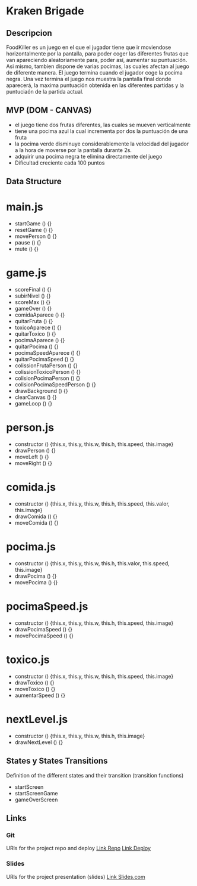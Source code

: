 # Kraken Brigade

## Descripcion

FoodKiller es un juego en el que el jugador tiene que ir moviendose horizontalmente por la pantalla, para poder coger las diferentes frutas que van apareciendo aleatoriamente para, poder así, aumentar su puntuación. Asi mismo, tambien dispone de varias pocimas, las cuales afectan al juego de diferente manera. El juego termina cuando el jugador coge la pocima negra. Una vez termina el juego nos muestra la pantalla final donde aparecerá, la maxima puntuación obtenida en las diferentes partidas y la puntuciaón de la partida actual.

## MVP (DOM - CANVAS)

- el juego tiene dos frutas diferentes, las cuales se mueven verticalmente
- tiene una pocima azul la cual incrementa por dos la puntuación de una fruta
- la pocima verde disminuye considerablemente la velocidad del jugador a la hora de moverse por la pantalla durante 2s.
- adquirir una pocima negra te elimina directamente del juego
- Dificultad creciente cada 100 puntos


## Data Structure

# main.js
- startGame () {}
- resetGame () {}
- movePerson () {}
- pause () {}
- mute () {}

# game.js

- scoreFinal () {}
- subirNivel () {}
- scoreMax () {}
- gameOver () {}
- comidaAparece () {}
- quitarFruta () {}
- toxicoAparece () {}
- quitarToxico () {}
- pocimaAparece () {}
- quitarPocima () {}
- pocimaSpeedAparece () {}
- quitarPocimaSpeed () {}
- colissionFrutaPerson () {}
- colissionToxicoPerson () {}
- colisionPocimaPerson () {}
- colisionPocimaSpeedPerson () {}
- drawBackground () {}
- clearCanvas () {}
- gameLoop () {}

# person.js 

- constructor () {this.x, this.y, this.w, this.h, this.speed, this.image}
- drawPerson () {}
- moveLeft () {}
- moveRight () {}


# comida.js 

- constructor () {this.x, this.y, this.w, this.h, this.speed, this.valor, this.image}
- drawComida () {}
- moveComida () {}

# pocima.js 

- constructor () {this.x, this.y, this.w, this.h, this.valor, this.speed, this.image}
- drawPocima () {}
- movePocima () {}

# pocimaSpeed.js 

- constructor () {this.x, this.y, this.w, this.h, this.speed, this.image} 
- drawPocimaSpeed () {}
- movePocimaSpeed () {}

# toxico.js 

- constructor () {this.x, this.y, this.w, this.h, this.speed, this.image}
- drawToxico () {}
- moveToxico () {}
- aumentarSpeed () {}

# nextLevel.js 

- constructor () {this.x, this.y, this.w, this.h, this.image}
- drawNextLevel () {}



## States y States Transitions
Definition of the different states and their transition (transition functions)

- startScreen
- startScreenGame
- gameOverScreen


## Links


### Git
URls for the project repo and deploy
[Link Repo](https://github.com/PterronM/killerfood.git)
[Link Deploy](https://pterronm.github.io/killerfood/)

### Slides
URls for the project presentation (slides)
[Link Slides.com](https://docs.google.com/presentation/d/138o01hAz-0gXepN78RsDgse12HiiuN7Fz_N_hJnI9_g/edit?usp=sharing)


